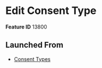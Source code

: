 # Edit Consent Type

**Feature ID** 13800

## Launched From

- [Consent Types](Consent%20Types.md)











































































